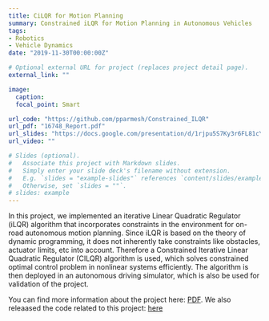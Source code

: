 ```yaml
---
title: CiLQR for Motion Planning
summary: Constrained iLQR for Motion Planning in Autonomous Vehicles
tags:
- Robotics
- Vehicle Dynamics
date: "2019-11-30T00:00:00Z"

# Optional external URL for project (replaces project detail page).
external_link: ""

image:
  caption: 
  focal_point: Smart

url_code: "https://github.com/pparmesh/Constrained_ILQR"
url_pdf: "16748_Report.pdf"
url_slides: "https://docs.google.com/presentation/d/1rjpu5S7Ky3r6FL81cYglspQL5Cb6vJXTn8HWY4RPWVk/edit?usp=sharing"
url_video: ""

# Slides (optional).
#   Associate this project with Markdown slides.
#   Simply enter your slide deck's filename without extension.
#   E.g. `slides = "example-slides"` references `content/slides/example-slides.md`.
#   Otherwise, set `slides = ""`.
# slides: example
---
```


In this project, we implemented an iterative Linear Quadratic Regulator (iLQR) algorithm that incorporates constraints in the environment for on-road autonomous motion planning. Since iLQR is based on the theory of dynamic programming, it does not inherently take constraints like obstacles, actuator limits, etc into account. Therefore a Constrained Iterative Linear Quadratic Regulator (CILQR) algorithm is used, which solves constrained optimal control problem in nonlinear systems efficiently. The algorithm is then deployed in an autonomous driving simulator, which is also be used for validation of the project.

You can find more information about the project here: [PDF](16748_Report.pdf). We also releaased the code related to this project: [here](https://github.com/pparmesh/Constrained_ILQR)